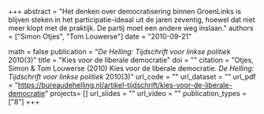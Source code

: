 +++
abstract = "Het denken over democratisering binnen GroenLinks is blijven steken in het participatie-ideaal uit de jaren zeventig, hoewel dat niet meer klopt met de praktijk. De partij moet een andere weg inslaan."
authors = ["Simon Otjes", "Tom Louwerse"]
date = "2010-09-21"

math = false
publication = "*De Helling: Tijdschrift voor linkse politiek* 2010(3)"
title = "Kies voor de liberale democratie"
doi = ""
citation = "Otjes, Simon & Tom Louwerse (2010) Kies voor de liberale democratie. *De Helling: Tijdschrift voor linkse politiek* 2010(3)"
url_code = ""
url_dataset = ""
url_pdf = "https://bureaudehelling.nl/artikel-tijdschrift/kies-voor-de-liberale-democratie"
projects= []
url_slides = ""
url_video = ""
publication_types = ["8"]
+++

